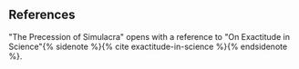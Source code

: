 ---
---

## References

"The Precession of Simulacra" opens with a reference to "On Exactitude in
Science"{% sidenote %}{% cite exactitude-in-science %}{% endsidenote %}.

